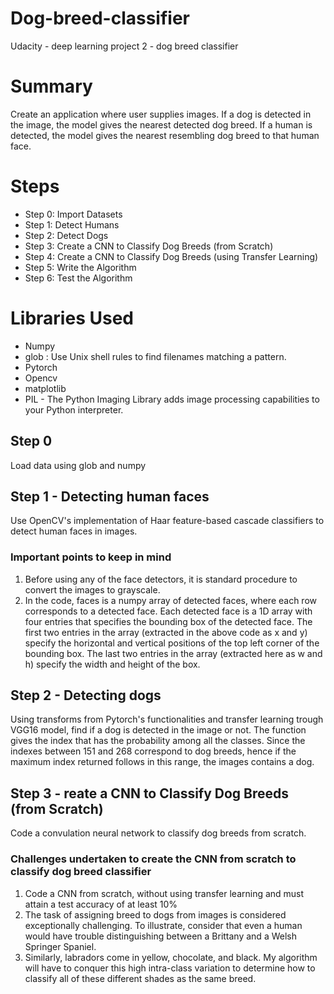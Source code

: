 # Dog-breed-classifier
Udacity - deep learning project 2 - dog breed classifier

# Summary
Create an application where user supplies images. If a dog is detected in the image, the model gives the nearest detected dog breed. If a human is detected, the model gives the nearest resembling dog breed to that human face.

# Steps
<ul>
  <li>Step 0: Import Datasets</li>
  <li>Step 1: Detect Humans</li>
<li>Step 2: Detect Dogs</li>
<li>Step 3: Create a CNN to Classify Dog Breeds (from Scratch)</li>
<li>Step 4: Create a CNN to Classify Dog Breeds (using Transfer Learning)</li>
<li>Step 5: Write the Algorithm</li>
<li>Step 6: Test the Algorithm</li>
</ul>

# Libraries Used
<ul>
  <li>Numpy </li>
  <li>glob : Use Unix shell rules to find filenames matching a pattern.</li>
  <li>Pytorch </li>
  <li>Opencv</li>
  <li>matplotlib</li>
  <li>PIL - The Python Imaging Library adds image processing capabilities to your Python interpreter.</li>
  
  </ul>
  
 ## Step 0
 Load data using glob and numpy
 
 ## Step 1 - Detecting human faces
<p> Use OpenCV's implementation of Haar feature-based cascade classifiers to detect human faces in images.</p>

### Important points to keep in mind
 <ol>
  <li>Before using any of the face detectors, it is standard procedure to convert the images to grayscale.</li>
  <li>In the code, faces is a numpy array of detected faces, where each row corresponds to a detected face. Each detected face is a 1D array with four entries that specifies the bounding box of the detected face. The first two entries in the array (extracted in the above code as x and y) specify the horizontal and vertical positions of the top left corner of the bounding box. The last two entries in the array (extracted here as w and h) specify the width and height of the box.</li>
  </ol>
  
## Step 2 - Detecting dogs
 Using transforms from Pytorch's functionalities and transfer learning trough VGG16 model, find if a dog is detected in the image or not. The function gives the index that has the probability among all the classes. Since the indexes between 151 and 268 correspond to dog breeds, hence if the maximum index returned follows in this range, the images contains a dog.

## Step 3 - reate a CNN to Classify Dog Breeds (from Scratch)
Code a convulation neural network to classify dog breeds from scratch.

### Challenges undertaken to create the CNN from scratch to classify dog breed classifier
 <ol>
  <li>Code a CNN from scratch, without using transfer learning and must attain a test accuracy of at least 10%</li>
  <li>The task of assigning breed to dogs from images is considered exceptionally challenging. To illustrate, consider that even a human would have trouble distinguishing between a Brittany and a Welsh Springer Spaniel.</li>
<li>Similarly, labradors come in yellow, chocolate, and black. My algorithm will have to conquer this high intra-class variation to determine how to classify all of these different shades as the same breed.</li>
</ol>
